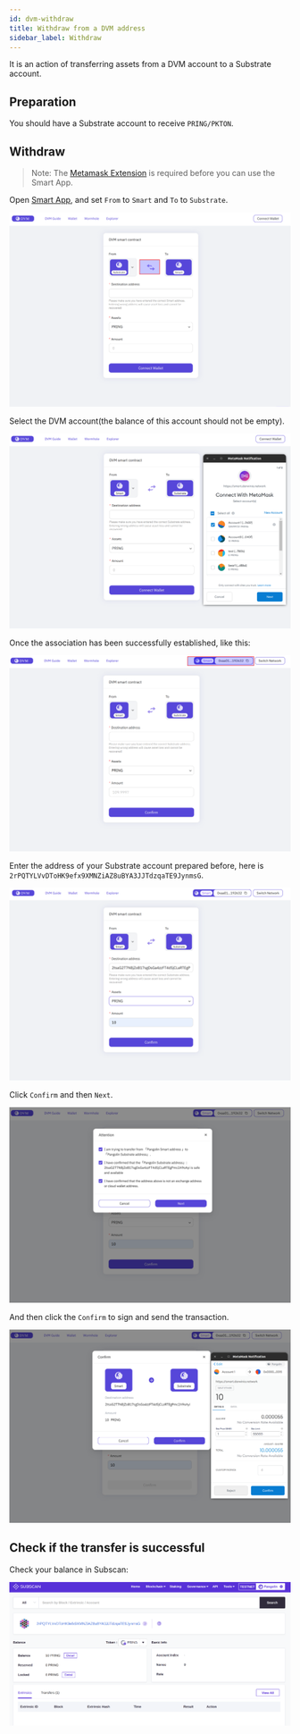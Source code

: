 ```yaml
---
id: dvm-withdraw
title: Withdraw from a DVM address
sidebar_label: Withdraw
---
```


It is an action of transferring assets from a DVM account to a Substrate account.

## Preparation

You should have a Substrate account to receive `PRING/PKTON`.

## Withdraw

> Note: The [Metamask Extension](https://metamask.io/) is required before you can use the Smart App.

Open [Smart App](https://smart.darwinia.network/), and set `From` to `Smart` and `To` to `Substrate`.

![smart app](assets/dvm/smart-app/withdraw/00.png)

Select the DVM account(the balance of this account should not be empty).

![smart app](assets/dvm/smart-app/withdraw/02.png)

Once the association has been successfully established, like this:

![smart app](assets/dvm/smart-app/withdraw/03.png)

Enter the address of your Substrate account prepared before, here is `2rPQTYLVvDToHK9efx9XMNZiAZ8uBYA3JJTdzqaTE9JynmsG`.

![smart app](assets/dvm/smart-app/withdraw/04.png)

Click `Confirm` and then `Next`. 

![smart app](assets/dvm/smart-app/withdraw/05.png)

And then click the `Confirm` to sign and send the transaction.

![smart app](assets/dvm/smart-app/withdraw/06.png)

## Check if the transfer is successful

Check your balance in Subscan:

![smart app](assets/dvm/smart-app/withdraw/07.png)

